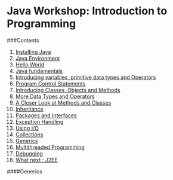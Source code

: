 # Java Workshop: Introduction to Programming

###Contents
1. [Installing Java]()
2. [Java Environment]()
3. [Hello World]()
4. [Java fundamentals]()
5. [Introducing variables, primitive data types and Operators]()
6. [Program Control Statements]()
7. [Introducing Classes, Objects and Methods]()
8. [More Data Types and Operators]()
9. [A Closer Look at Methods and Classes]()
10. [Inheritance]()
11. [Packages and Interfaces]()
12. [Exception Handling]()
13. [Using I/O]()
14. [Collections]()
15. [Generics](#generics)
16. [Multithreaded Programming]()
17. [Debugging]()
18. [What next : J2EE]()


####Generics

